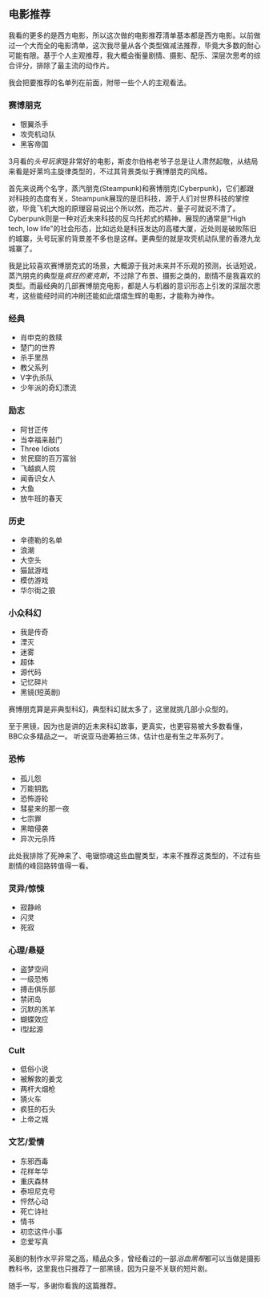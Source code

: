 ## 电影推荐

我看的更多的是西方电影，所以这次做的电影推荐清单基本都是西方电影。以前做过一个大而全的电影清单，这次我尽量从各个类型做减法推荐，毕竟大多数的耐心可能有限。基于个人主观推荐，我大概会衡量剧情、摄影、配乐、深层次思考的综合评分，排除了最主流的动作片。

我会把要推荐的名单列在前面，附带一些个人的主观看法。

### 赛博朋克

- 银翼杀手
- 攻壳机动队
- 黑客帝国

3月看的*头号玩家*是非常好的电影，斯皮尔伯格老爷子总是让人肃然起敬，从结局来看是好莱坞主旋律类型的，不过其背景类似于赛博朋克的风格。

首先来说两个名字，蒸汽朋克(Steampunk)和赛博朋克(Cyberpunk)，它们都跟对科技的态度有关，Steampunk展现的是旧科技，源于人们对世界科技的掌控欲，毕竟飞机大炮的原理容易说出个所以然，而芯片、量子可就说不清了。Cyberpunk则是一种对近未来科技的反乌托邦式的精神，展现的通常是"High tech, low life"的社会形态，比如远处是科技发达的高楼大厦，近处则是破败陈旧的城寨，头号玩家的背景差不多也是这样。更典型的就是攻壳机动队里的香港九龙城寨了。

我是比较喜欢赛博朋克式的场景，大概源于我对未来并不乐观的预测，长话短说，蒸汽朋克的典型是*疯狂的麦克斯*，不过除了布景、摄影之类的，剧情不是我喜欢的类型。而最经典的几部赛博朋克电影，都是人与机器的意识形态上引发的深层次思考，这些能经时间的冲刷还能如此熠熠生辉的电影，才能称为神作。

### 经典
- 肖申克的救赎
- 楚门的世界
- 杀手里昂
- 教父系列
- V字仇杀队
- 少年派的奇幻漂流

### 励志
- 阿甘正传
- 当幸福来敲门
- Three Idiots
- 贫民窟的百万富翁
- 飞越疯人院
- 闻香识女人
- 大鱼
- 放牛班的春天

### 历史
- 辛德勒的名单
- 浪潮
- 大空头
- 猫鼠游戏
- 模仿游戏
- 华尔街之狼

### 小众科幻
- 我是传奇
- 湮灭
- 迷雾
- 超体
- 源代码
- 记忆碎片
- 黑镜(短英剧)

赛博朋克算是非典型科幻，典型科幻就太多了，这里就挑几部小众型的。

至于黑镜，因为也是讲的近未来科幻故事，更真实，也更容易被大多数看懂，BBC众多精品之一。
听说亚马逊筹拍三体，估计也是有生之年系列了。

### 恐怖
- 孤儿怨
- 万能钥匙
- 恐怖游轮
- 彗星来的那一夜
- 七宗罪
- 黑暗侵袭
- 异次元杀阵

此处我排除了死神来了、电锯惊魂这些血腥类型，本来不推荐这类型的，不过有些剧情的峰回路转值得一看。

### 灵异/惊悚
- 寂静岭
- 闪灵
- 死寂

### 心理/悬疑
- 盗梦空间
- 一级恐怖
- 搏击俱乐部
- 禁闭岛
- 沉默的羔羊
- 蝴蝶效应
- I型起源

### Cult
- 低俗小说
- 被解救的姜戈
- 两杆大烟枪
- 猜火车
- 疯狂的石头
- 上帝之城

### 文艺/爱情
- 东邪西毒
- 花样年华
- 重庆森林
- 泰坦尼克号
- 怦然心动
- 死亡诗社
- 情书
- 初恋这件小事
- 恋爱写真

英剧的制作水平非常之高，精品众多，曾经看过的一部*浴血黑帮*都可以当做是摄影教科书，这里我也只推荐了一部黑镜，因为只是不关联的短片剧。

随手一写，多谢你看我的这篇推荐。